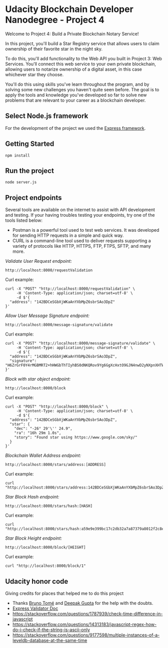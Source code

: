# Udacity Blockchain Developer Nanodegree - Project 4


Welcome to Project 4: Build a Private Blockchain Notary Service!

In this project, you'll build a Star Registry service that allows users to claim ownership of their favorite star in the night sky.

To do this, you'll add functionality to the Web API you built in Project 3: Web Services. You'll connect this web service to your own private blockchain, allowing users to notarize ownership of a digital asset, in this case whichever star they choose.

You'll do this using skills you've learn throughout the program, and by solving some new challenges you haven't quite seen before. The goal is to apply the tools and knowledge you've developed so far to solve new problems that are relevant to your career as a blockchain developer.

## Select Node.js framework

For the development of the project we used the [Express framework](https://expressjs.com/).

## Getting Started

```
npm install
```

## Run the project

```
node server.js 
```

## Project endpoints

Several tools are available on the internet to assist with API development and testing. If your having troubles testing your endpoints, try one of the tools listed below:

* Postman is a powerful tool used to test web services. It was developed for sending HTTP requests in a simple and quick way.
* CURL is a command-line tool used to deliver requests supporting a variety of protocols like HTTP, HTTPS, FTP, FTPS, SFTP, and many more.


_Validate User Request endpoint:_
```
http://localhost:8000/requestValidation
```

Curl example:
```
curl -X "POST" "http://localhost:8000/requestValidation" \
     -H 'Content-Type: application/json; charset=utf-8' \
     -d $'{
  "address": "142BDCeSGbXjWKaAnYXbMpZ6sbrSAo3DpZ"
}'
```

_Allow User Message Signature endpoint:_
```
http://localhost:8000/message-signature/validate
```

Curl example:
```
curl -X "POST" "http://localhost:8000/message-signature/validate" \
     -H 'Content-Type: application/json; charset=utf-8' \
     -d $'{
  "address": "142BDCeSGbXjWKaAnYXbMpZ6sbrSAo3DpZ",
  "signature": "H6ZrGrF0Y4rMGBMRT2+hHWGbThTIyhBS0dNKQRov9Yg6GgXcHxtO9GJN4nwD2yNXpnXHTWU9i+qdw5vpsooryLU="
}'
```

_Block with star object endpoint:_
```
http://localhost:8000/block
```

Curl example:
```
curl -X "POST" "http://localhost:8000/block" \
     -H 'Content-Type: application/json; charset=utf-8' \
     -d $'{
  "address": "142BDCeSGbXjWKaAnYXbMpZ6sbrSAo3DpZ",
  "star": {
    "dec": "-26° 29'\'' 24.9",
    "ra": "16h 29m 1.0s",
    "story": "Found star using https://www.google.com/sky/"
  }
}'
```

_Blockchain Wallet Address endpoint:_
```
http://localhost:8000/stars/address:[ADDRESS]
```

Curl example:
```
curl "http://localhost:8000/stars/address:142BDCeSGbXjWKaAnYXbMpZ6sbrSAo3DpZ"
```

_Star Block Hash endpoint:_
```
http://localhost:8000/stars/hash:[HASH]
```

Curl example:
```
curl "http://localhost:8000/stars/hash:a59e9e399bc17c2db32a7a87379a8012f2c8e08dd661d7c0a6a4845d4f3ffb9f"
```

_Star Block Height endpoint:_
```
http://localhost:8000/block/[HEIGHT]
```

Curl example:
```
curl "http://localhost:8000/block/1"
```

## Udacity honor code

Giving credits for places that helped me to do this project

- Thanks  [Bruno Tomé](https://github.com/ibrunotome) and [Deepak Gupta](https://github.com/deepakmits) for the help with the doubts.
- [Express Validator Doc](https://express-validator.github.io/docs/custom-validators-sanitizers.html)
- https://stackoverflow.com/questions/1787939/check-time-difference-in-javascript
- https://stackoverflow.com/questions/14313183/javascript-regex-how-do-i-check-if-the-string-is-ascii-only
- https://stackoverflow.com/questions/9177598/multiple-instances-of-a-leveldb-database-at-the-same-time